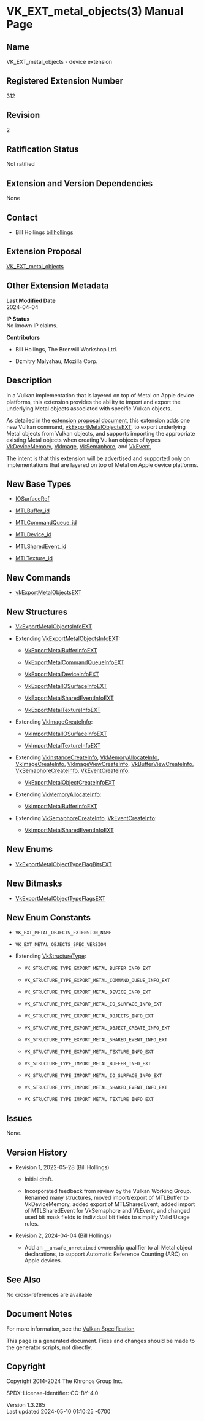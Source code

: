 # VK_EXT_metal_objects(3) Manual Page

## Name

VK_EXT_metal_objects - device extension



## <a href="#_registered_extension_number" class="anchor"></a>Registered Extension Number

312

## <a href="#_revision" class="anchor"></a>Revision

2

## <a href="#_ratification_status" class="anchor"></a>Ratification Status

Not ratified

## <a href="#_extension_and_version_dependencies" class="anchor"></a>Extension and Version Dependencies

None

## <a href="#_contact" class="anchor"></a>Contact

- Bill Hollings <a
  href="https://github.com/KhronosGroup/Vulkan-Docs/issues/new?body=%5BVK_EXT_metal_objects%5D%20@billhollings%0A*Here%20describe%20the%20issue%20or%20question%20you%20have%20about%20the%20VK_EXT_metal_objects%20extension*"
  target="_blank" rel="nofollow noopener"><em></em>billhollings</a>

## <a href="#_extension_proposal" class="anchor"></a>Extension Proposal

[VK_EXT_metal_objects](https://github.com/KhronosGroup/Vulkan-Docs/tree/main/proposals/VK_EXT_metal_objects.adoc)

## <a href="#_other_extension_metadata" class="anchor"></a>Other Extension Metadata

**Last Modified Date**  
2024-04-04

**IP Status**  
No known IP claims.

**Contributors**  
- Bill Hollings, The Brenwill Workshop Ltd.

- Dzmitry Malyshau, Mozilla Corp.

## <a href="#_description" class="anchor"></a>Description

In a Vulkan implementation that is layered on top of Metal on Apple
device platforms, this extension provides the ability to import and
export the underlying Metal objects associated with specific Vulkan
objects.

As detailed in the [extension proposal
document](https://github.com/KhronosGroup/Vulkan-Docs/tree/main/proposals/VK_EXT_metal_objects.adoc),
this extension adds one new Vulkan command,
[vkExportMetalObjectsEXT](https://registry.khronos.org/vulkan/specs/1.3-extensions/man/html/vkExportMetalObjectsEXT.html), to export
underlying Metal objects from Vulkan objects, and supports importing the
appropriate existing Metal objects when creating Vulkan objects of types
[VkDeviceMemory](https://registry.khronos.org/vulkan/specs/1.3-extensions/man/html/VkDeviceMemory.html), [VkImage](https://registry.khronos.org/vulkan/specs/1.3-extensions/man/html/VkImage.html),
[VkSemaphore](https://registry.khronos.org/vulkan/specs/1.3-extensions/man/html/VkSemaphore.html), and [VkEvent](https://registry.khronos.org/vulkan/specs/1.3-extensions/man/html/VkEvent.html),

The intent is that this extension will be advertised and supported only
on implementations that are layered on top of Metal on Apple device
platforms.

## <a href="#_new_base_types" class="anchor"></a>New Base Types

- [IOSurfaceRef](https://registry.khronos.org/vulkan/specs/1.3-extensions/man/html/IOSurfaceRef.html)

- [MTLBuffer_id](https://registry.khronos.org/vulkan/specs/1.3-extensions/man/html/MTLBuffer_id.html)

- [MTLCommandQueue_id](https://registry.khronos.org/vulkan/specs/1.3-extensions/man/html/MTLCommandQueue_id.html)

- [MTLDevice_id](https://registry.khronos.org/vulkan/specs/1.3-extensions/man/html/MTLDevice_id.html)

- [MTLSharedEvent_id](https://registry.khronos.org/vulkan/specs/1.3-extensions/man/html/MTLSharedEvent_id.html)

- [MTLTexture_id](https://registry.khronos.org/vulkan/specs/1.3-extensions/man/html/MTLTexture_id.html)

## <a href="#_new_commands" class="anchor"></a>New Commands

- [vkExportMetalObjectsEXT](https://registry.khronos.org/vulkan/specs/1.3-extensions/man/html/vkExportMetalObjectsEXT.html)

## <a href="#_new_structures" class="anchor"></a>New Structures

- [VkExportMetalObjectsInfoEXT](https://registry.khronos.org/vulkan/specs/1.3-extensions/man/html/VkExportMetalObjectsInfoEXT.html)

- Extending
  [VkExportMetalObjectsInfoEXT](https://registry.khronos.org/vulkan/specs/1.3-extensions/man/html/VkExportMetalObjectsInfoEXT.html):

  - [VkExportMetalBufferInfoEXT](https://registry.khronos.org/vulkan/specs/1.3-extensions/man/html/VkExportMetalBufferInfoEXT.html)

  - [VkExportMetalCommandQueueInfoEXT](https://registry.khronos.org/vulkan/specs/1.3-extensions/man/html/VkExportMetalCommandQueueInfoEXT.html)

  - [VkExportMetalDeviceInfoEXT](https://registry.khronos.org/vulkan/specs/1.3-extensions/man/html/VkExportMetalDeviceInfoEXT.html)

  - [VkExportMetalIOSurfaceInfoEXT](https://registry.khronos.org/vulkan/specs/1.3-extensions/man/html/VkExportMetalIOSurfaceInfoEXT.html)

  - [VkExportMetalSharedEventInfoEXT](https://registry.khronos.org/vulkan/specs/1.3-extensions/man/html/VkExportMetalSharedEventInfoEXT.html)

  - [VkExportMetalTextureInfoEXT](https://registry.khronos.org/vulkan/specs/1.3-extensions/man/html/VkExportMetalTextureInfoEXT.html)

- Extending [VkImageCreateInfo](https://registry.khronos.org/vulkan/specs/1.3-extensions/man/html/VkImageCreateInfo.html):

  - [VkImportMetalIOSurfaceInfoEXT](https://registry.khronos.org/vulkan/specs/1.3-extensions/man/html/VkImportMetalIOSurfaceInfoEXT.html)

  - [VkImportMetalTextureInfoEXT](https://registry.khronos.org/vulkan/specs/1.3-extensions/man/html/VkImportMetalTextureInfoEXT.html)

- Extending [VkInstanceCreateInfo](https://registry.khronos.org/vulkan/specs/1.3-extensions/man/html/VkInstanceCreateInfo.html),
  [VkMemoryAllocateInfo](https://registry.khronos.org/vulkan/specs/1.3-extensions/man/html/VkMemoryAllocateInfo.html),
  [VkImageCreateInfo](https://registry.khronos.org/vulkan/specs/1.3-extensions/man/html/VkImageCreateInfo.html),
  [VkImageViewCreateInfo](https://registry.khronos.org/vulkan/specs/1.3-extensions/man/html/VkImageViewCreateInfo.html),
  [VkBufferViewCreateInfo](https://registry.khronos.org/vulkan/specs/1.3-extensions/man/html/VkBufferViewCreateInfo.html),
  [VkSemaphoreCreateInfo](https://registry.khronos.org/vulkan/specs/1.3-extensions/man/html/VkSemaphoreCreateInfo.html),
  [VkEventCreateInfo](https://registry.khronos.org/vulkan/specs/1.3-extensions/man/html/VkEventCreateInfo.html):

  - [VkExportMetalObjectCreateInfoEXT](https://registry.khronos.org/vulkan/specs/1.3-extensions/man/html/VkExportMetalObjectCreateInfoEXT.html)

- Extending [VkMemoryAllocateInfo](https://registry.khronos.org/vulkan/specs/1.3-extensions/man/html/VkMemoryAllocateInfo.html):

  - [VkImportMetalBufferInfoEXT](https://registry.khronos.org/vulkan/specs/1.3-extensions/man/html/VkImportMetalBufferInfoEXT.html)

- Extending [VkSemaphoreCreateInfo](https://registry.khronos.org/vulkan/specs/1.3-extensions/man/html/VkSemaphoreCreateInfo.html),
  [VkEventCreateInfo](https://registry.khronos.org/vulkan/specs/1.3-extensions/man/html/VkEventCreateInfo.html):

  - [VkImportMetalSharedEventInfoEXT](https://registry.khronos.org/vulkan/specs/1.3-extensions/man/html/VkImportMetalSharedEventInfoEXT.html)

## <a href="#_new_enums" class="anchor"></a>New Enums

- [VkExportMetalObjectTypeFlagBitsEXT](https://registry.khronos.org/vulkan/specs/1.3-extensions/man/html/VkExportMetalObjectTypeFlagBitsEXT.html)

## <a href="#_new_bitmasks" class="anchor"></a>New Bitmasks

- [VkExportMetalObjectTypeFlagsEXT](https://registry.khronos.org/vulkan/specs/1.3-extensions/man/html/VkExportMetalObjectTypeFlagsEXT.html)

## <a href="#_new_enum_constants" class="anchor"></a>New Enum Constants

- `VK_EXT_METAL_OBJECTS_EXTENSION_NAME`

- `VK_EXT_METAL_OBJECTS_SPEC_VERSION`

- Extending [VkStructureType](https://registry.khronos.org/vulkan/specs/1.3-extensions/man/html/VkStructureType.html):

  - `VK_STRUCTURE_TYPE_EXPORT_METAL_BUFFER_INFO_EXT`

  - `VK_STRUCTURE_TYPE_EXPORT_METAL_COMMAND_QUEUE_INFO_EXT`

  - `VK_STRUCTURE_TYPE_EXPORT_METAL_DEVICE_INFO_EXT`

  - `VK_STRUCTURE_TYPE_EXPORT_METAL_IO_SURFACE_INFO_EXT`

  - `VK_STRUCTURE_TYPE_EXPORT_METAL_OBJECTS_INFO_EXT`

  - `VK_STRUCTURE_TYPE_EXPORT_METAL_OBJECT_CREATE_INFO_EXT`

  - `VK_STRUCTURE_TYPE_EXPORT_METAL_SHARED_EVENT_INFO_EXT`

  - `VK_STRUCTURE_TYPE_EXPORT_METAL_TEXTURE_INFO_EXT`

  - `VK_STRUCTURE_TYPE_IMPORT_METAL_BUFFER_INFO_EXT`

  - `VK_STRUCTURE_TYPE_IMPORT_METAL_IO_SURFACE_INFO_EXT`

  - `VK_STRUCTURE_TYPE_IMPORT_METAL_SHARED_EVENT_INFO_EXT`

  - `VK_STRUCTURE_TYPE_IMPORT_METAL_TEXTURE_INFO_EXT`

## <a href="#_issues" class="anchor"></a>Issues

None.

## <a href="#_version_history" class="anchor"></a>Version History

- Revision 1, 2022-05-28 (Bill Hollings)

  - Initial draft.

  - Incorporated feedback from review by the Vulkan Working Group.
    Renamed many structures, moved import/export of MTLBuffer to
    VkDeviceMemory, added export of MTLSharedEvent, added import of
    MTLSharedEvent for VkSemaphore and VkEvent, and changed used bit
    mask fields to individual bit fields to simplify Valid Usage rules.

- Revision 2, 2024-04-04 (Bill Hollings)

  - Add an `__unsafe_unretained` ownership qualifier to all Metal object
    declarations, to support Automatic Reference Counting (ARC) on Apple
    devices.

## <a href="#_see_also" class="anchor"></a>See Also

No cross-references are available

## <a href="#_document_notes" class="anchor"></a>Document Notes

For more information, see the <a
href="https://registry.khronos.org/vulkan/specs/1.3-extensions/html/vkspec.html#VK_EXT_metal_objects"
target="_blank" rel="noopener">Vulkan Specification</a>

This page is a generated document. Fixes and changes should be made to
the generator scripts, not directly.

## <a href="#_copyright" class="anchor"></a>Copyright

Copyright 2014-2024 The Khronos Group Inc.

SPDX-License-Identifier: CC-BY-4.0

Version 1.3.285  
Last updated 2024-05-10 01:10:25 -0700
